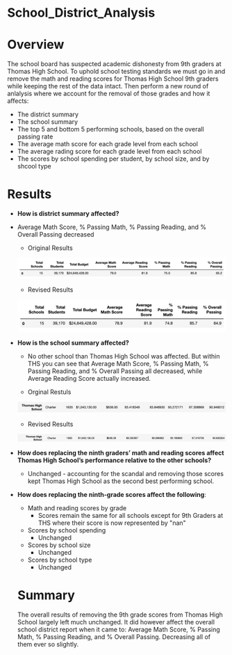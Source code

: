 # School_District_Analysis

# Overview 
The school board has suspected academic dishonesty from 9th graders at Thomas High School. To uphold school testing standards we must go in and remove the math and reading scores for Thomas High School 9th graders while keeping the rest of the data intact. Then perform a new round of anlalysis where we account for the removal of those grades and how it affects:

- The district summary
- The school summary
- The top 5 and bottom 5 performing schools, based on the overall passing rate
- The average math score for each grade level from each school
- The average rading score for each grade level from each school
- The scores by school spending per student, by school size, and by shcool type 

# Results
- **How is district summary affected?**

- Average Math Score, % Passing Math, % Passing Reading, and % Overall Passing decreased 
  
  - Original Results
  
  ![](/original_district_summary.png)
  
  - Revised Results 
  
  ![](/revised_district_summary.png)

- **How is the school summary affected?**

  - No other school than Thomas High School was affected. But within THS you can see that Average Math Score, % Passing Math, % Passing Reading, and % Overall Passing all decreased, while Average Reading Score actually increased. 
  
  - Orginal Restuls
  
  ![](original_school_summary.png)
  
  - Revised Results 
  
  ![](revised_school_summary.png)

- **How does replacing the ninth graders’ math and reading scores affect Thomas High School’s performance relative to the other schools?**

  - Unchanged - accounting for the scandal and removing those scores kept Thomas High School as the second best performing school. 


- **How does replacing the ninth-grade scores affect the following**:
  - Math and reading scores by grade
    - Scores remain the same for all schools except for 9th Graders at THS where their score is now represented by "nan"
  - Scores by school spending
    - Unchanged 
  - Scores by school size
    - Unchanged 
  - Scores by school type
    - Unchanged
  
  # Summary
  The overall results of removing the 9th grade scores from Thomas High School largely left much unchanged. It did however affect the overall school district report when it came to: Average Math Score, % Passing Math, % Passing Reading, and % Overall Passing. Decreasing all of them ever so slightly.  
  
